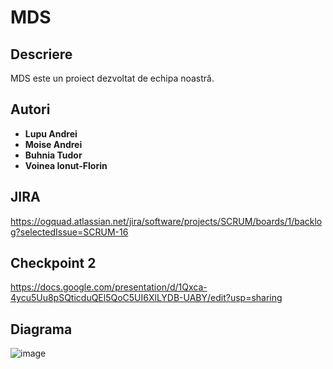 # MDS

## Descriere
MDS este un proiect dezvoltat de echipa noastră.

## Autori
- **Lupu Andrei**
- **Moise Andrei**
- **Buhnia Tudor**
- **Voinea Ionut-Florin**

## JIRA
https://ogquad.atlassian.net/jira/software/projects/SCRUM/boards/1/backlog?selectedIssue=SCRUM-16

## Checkpoint 2
https://docs.google.com/presentation/d/1Qxca-4ycu5Uu8pSQticduQEl5QoC5UI6XlLYDB-UABY/edit?usp=sharing

## Diagrama
![image](https://media.discordapp.net/attachments/1182007921769451530/1369682946272923678/MDS.drawio.png?ex=681cc025&is=681b6ea5&hm=c65e88366e63b8c79c5cb4536c1a5649ccb354e6b8319091feae544e00624596&=&format=webp&quality=lossless)

